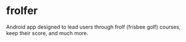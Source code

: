 # frolfer
Android app designed to lead users through frolf (frisbee golf) courses, keep their score, and much more.
